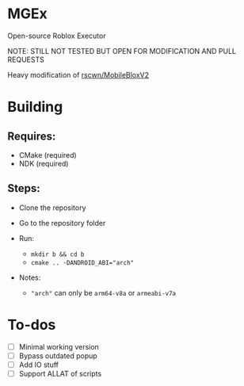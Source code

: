 # MGEx
Open-source Roblox Executor

NOTE: STILL NOT TESTED BUT OPEN FOR MODIFICATION AND PULL REQUESTS

Heavy modification of [rscwn/MobileBloxV2](https://github.com/ironleon888/MobileBloxV2)

# Building
## Requires:
- CMake (required)
- NDK (required)

## Steps:
- Clone the repository
- Go to the repository folder
- Run:
  - `mkdir b && cd b`
  - `cmake .. -DANDROID_ABI="arch"`

- Notes:
  - `"arch"` can only be `arm64-v8a` or `armeabi-v7a`

# To-dos
- [ ] Minimal working version
- [ ] Bypass outdated popup
- [ ] Add IO stuff
- [ ] Support ALLAT of scripts
